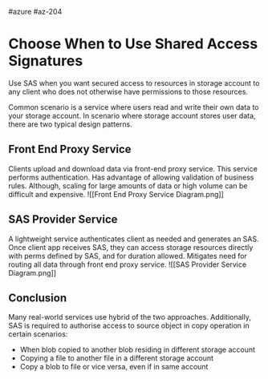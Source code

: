 #azure #az-204 

# Choose When to Use Shared Access Signatures
Use SAS when you want secured access to resources in storage account to any client who does not otherwise have permissions to those resources.

Common scenario is a service where users read and write their own data to your storage account.
In scenario where storage account stores user data, there are two typical design patterns.

## Front End Proxy Service
Clients upload and download data via front-end proxy service.
This service performs authentication.
Has advantage of allowing validation of business rules.
Although, scaling for large amounts of data or high volume can be difficult and expensive.
![[Front End Proxy Service Diagram.png]]

## SAS Provider Service
A lightweight service authenticates client as needed and generates an SAS.
Once client app receives SAS, they can access storage resources directly with perms defined by SAS, and for duration allowed.
Mitigates need for routing all data through front end proxy service.
![[SAS Provider Service Diagram.png]]

## Conclusion
Many real-world services use hybrid of the two approaches.
Additionally, SAS is required to authorise access to source object in copy operation in certain scenarios:
- When blob copied to another blob residing in different storage account
- Copying a file to another file in a different storage account
- Copy a blob to file or vice versa, even if in same account